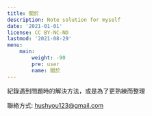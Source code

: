 ```yaml
---
title: 關於
description: Note solution for myself 
date: '2021-01-01'
license: CC BY-NC-ND
lastmod: '2021-08-29'
menu:
    main: 
        weight: -90
        pre: user
        name: 關於
---
```


紀錄遇到問題時的解決方法，或是為了更熟練而整理  

聯絡方式: hushyou123@gmail.com
